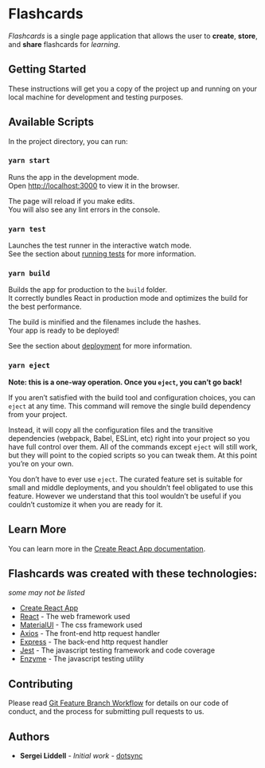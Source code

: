 # Flashcards

*Flashcards* is a single page application that allows the user to **create**, **store**, and **share** flashcards for *learning*.

## Getting Started

These instructions will get you a copy of the project up and running on your local machine for development and testing purposes.

## Available Scripts

In the project directory, you can run:

### `yarn start`

Runs the app in the development mode.<br />
Open [http://localhost:3000](http://localhost:3000) to view it in the browser.

The page will reload if you make edits.<br />
You will also see any lint errors in the console.

### `yarn test`

Launches the test runner in the interactive watch mode.<br />
See the section about [running tests](https://facebook.github.io/create-react-app/docs/running-tests) for more information.

### `yarn build`

Builds the app for production to the `build` folder.<br />
It correctly bundles React in production mode and optimizes the build for the best performance.

The build is minified and the filenames include the hashes.<br />
Your app is ready to be deployed!

See the section about [deployment](https://facebook.github.io/create-react-app/docs/deployment) for more information.

### `yarn eject`

**Note: this is a one-way operation. Once you `eject`, you can’t go back!**

If you aren’t satisfied with the build tool and configuration choices, you can `eject` at any time. This command will remove the single build dependency from your project.

Instead, it will copy all the configuration files and the transitive dependencies (webpack, Babel, ESLint, etc) right into your project so you have full control over them. All of the commands except `eject` will still work, but they will point to the copied scripts so you can tweak them. At this point you’re on your own.

You don’t have to ever use `eject`. The curated feature set is suitable for small and middle deployments, and you shouldn’t feel obligated to use this feature. However we understand that this tool wouldn’t be useful if you couldn’t customize it when you are ready for it.

## Learn More

You can learn more in the [Create React App documentation](https://facebook.github.io/create-react-app/docs/getting-started).

## Flashcards was created with these technologies:
*some may not be listed*

* [Create React App](https://github.com/facebook/create-react-app)
* [React](https://reactjs.org/docs) - The web framework used
* [MaterialUI](https://material-ui.com/getting-started/installation/) - The css framework used
* [Axios](https://www.npmjs.com/package/axios) - The front-end http request handler
* [Express](https://expressjs.com/2x/guide.html) - The back-end http request handler
* [Jest](https://jestjs.io/docs/en/tutorial-react) - The javascript testing framework and code coverage
* [Enzyme](https://github.com/enzymejs/enzyme) - The javascript testing utility

## Contributing

Please read [Git Feature Branch Workflow](https://www.atlassian.com/git/tutorials/comparing-workflows/feature-branch-workflow) for details on our code of conduct, and the process for submitting pull requests to us.

## Authors

* **Sergei Liddell** - *Initial work* - [dotsync](https://github.com/dotsync)
